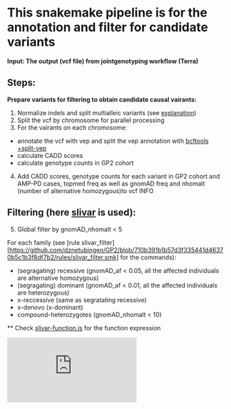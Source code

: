 # This snakemake pipeline is for the annotation and filter for candidate variants

**Input: The output (vcf file) from jointgenotyping workflow (Terra)**

## Steps:
**Prepare variants for filtering to obtain candidate causal vairants:**

1. Normalize indels and split multialleic variants (see [explanation](https://genome.sph.umich.edu/wiki/Variant_Normalization))
2. Split the vcf by chromosome for parallel processing 
3. For the vairants on each chromosome: 
- annotate the vcf with vep and split the vep annotation with [bcftools +split-vep](https://samtools.github.io/bcftools/howtos/plugin.split-vep.html) 
- calculate CADD scores
- calculate genotype counts in GP2 cohort 
4. Add CADD scores, genotype counts for each variant in GP2 cohort and AMP-PD cases, topmed freq as well as gnomAD freq and nhomalt (number of alternative homozygous)to vcf INFO

## Filtering (here [slivar](https://github.com/brentp/slivar) is used):
5. Global filter by gnomAD_nhomalt < 5

For each family (see [rule slivar_filter][https://github.com/dznetubingen/GP2/blob/710b391b1b57d3f335441d46370b5c1b3f8df7b2/rules/slivar_filter.smk] for the commands):
- (segragating) recessive (gnomAD_af < 0.05, all the affected individuals are alternative homozygous)
- (segragating) dominant (gnomAD_af < 0.01, all the affected individuals are heterozygous)
- x-reccessive (same as segratating recessive)
- x-denovo  (x-dominant)
- compound-heterozygotes (gnomAD_nhomalt < 10)

** Check [slivar-function.js](https://github.com/dznetubingen/GP2/blob/710b391b1b57d3f335441d46370b5c1b3f8df7b2/slivar-functions.js) for the function expression


![Workflow](https://github.com/dznetubingen/GP2/blob/710b391b1b57d3f335441d46370b5c1b3f8df7b2/rulegraph.pdf)



